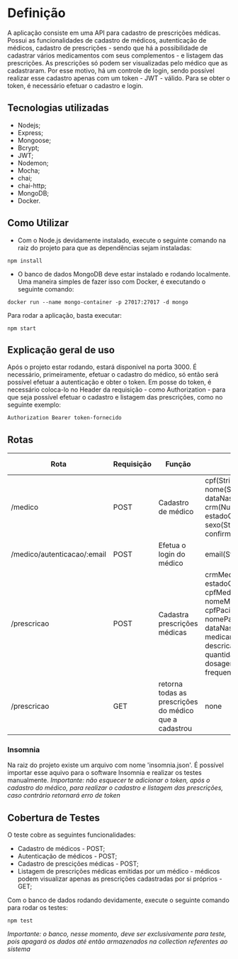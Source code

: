 # Definição

A aplicação consiste em uma API para cadastro de prescrições médicas. 
Possui as funcionalidades de cadastro de médicos, autenticação de médicos, cadastro de prescrições - sendo que há a possibilidade de cadastrar vários medicamentos com seus complementos - e listagem das prescrições.
As prescrições só podem ser visualizadas pelo médico que as cadastraram. Por esse motivo, há um controle de login, sendo possível realizar esse cadastro apenas com um token - JWT - válido.
Para se obter o token, é necessário efetuar o cadastro e login. 

## Tecnologias utilizadas

- Nodejs;
- Express;
- Mongoose;
- Bcrypt;
- JWT;
- Nodemon;
- Mocha; 
- chai;
- chai-http;
- MongoDB;
- Docker.


## Como Utilizar

- Com o Node.js devidamente instalado, execute o seguinte comando na raiz do projeto para que as dependências sejam instaladas:

```shell
npm install
```

- O banco de dados MongoDB deve estar instalado e rodando localmente. Uma maneira simples de fazer isso com Docker, é executando o seguinte comando:

```
docker run --name mongo-container -p 27017:27017 -d mongo
```

Para rodar a aplicação, basta executar:

```
npm start
```


## Explicação geral de uso

Após o projeto estar rodando, estará disponível na porta 3000. É necessário, primeiramente, efetuar o cadastro do médico, só então será possível efetuar a autenticação e obter o token.
Em posse do token, é necessário coloca-lo no Header da requisição - como Authorization - para que seja possível efetuar o cadastro e listagem das prescrições, como no seguinte exemplo:
```
Authorization Bearer token-fornecido
```

## Rotas

| Rota                   | Requisição | Função                                 | Body                                                                                                                                                                       | Auteticação por Token? |
| ---------------------- | ---- | -------------------------------------- | -------------------------------------------------------------------------------------------------------------------------------------------------------------------------- | ------------- |
| /medico                 | POST | Cadastro de médico                           | cpf(String), email(String), nome(String), dataNascimento(date), crm(Number), estadoCrm(String), sexo(String), senha(string), confirmacaoSenha(String)                                                                                                                                             | Não         |
| /medico/autenticacao/:email               | POST  | Efetua o login do médico          | email(String), senha(String)                                                                                                                                                                        | Sim          |
| /prescricao | POST  | Cadastra prescrições médicas      | crmMedico(Number), estadoCrm(String), cpfMedico(String), nomeMedico(String), cpfPaciente(String), nomePaciente(String), dataNascimentoPaciente(Date), medicamentos(Object)  { descricao(String), quantidade(Number), dosagem(Number), frequencia(String) }                                                                                                                                                                        | Sim          |
| /prescricao             | GET  | retorna todas as prescrições do médico que a cadastrou             | none                                                                                                                                                                       | Sim          |


### Insomnia

Na raiz do projeto existe um arquivo com nome 'insomnia.json'. É possível importar esse aquivo para o software Insomnia e realizar os testes manualmente. 
*Importante: não esquecer te adicionar o token, após o cadastro do médico, para realizar o cadastro e listagem das prescrições, caso contrário retornará erro de token*


## Cobertura de Testes

O teste cobre as seguintes funcionalidades:

- Cadastro de médicos - POST;
- Autenticação de médicos - POST;
- Cadastro de prescições médicas - POST;
- Listagem de prescrições médicas emitidas por um médico - médicos podem visualizar apenas as prescrições cadastradas por si próprios - GET;

Com o banco de dados rodando devidamente, execute o seguinte comando para rodar os testes:
```
npm test
```

*Importante: o banco, nesse momento, deve ser exclusivamente para teste, pois apagará os dados até então armazenados na collection referentes ao sistema*
